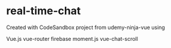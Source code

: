 # real-time-chat
Created with CodeSandbox
project from udemy-ninja-vue
using

Vue.js
vue-router
firebase
moment.js
vue-chat-scroll
